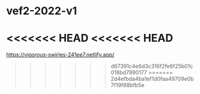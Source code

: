 # vef2-2022-v1
<<<<<<< HEAD
<<<<<<< HEAD
=======

https://vigorous-swirles-241ee7.netlify.app/
>>>>>>> d67391c4e6d3c316f2fe6f25b01c018bd7990177
=======
>>>>>>> 2d4efbda4ba1ef1d0faa49709e0b7f19f88bfb5e
